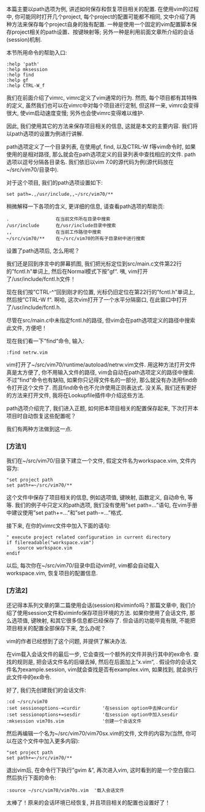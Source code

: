 本篇主要以path选项为例, 讲述如何保存和恢复项目相关的配置. 在使用vim的过程中, 你可能同时打开几个project, 每个project的配置可能都不相同, 文中介绍了两种方法来保存每个project自身的独有配置. 一种是使用一个固定的vim配置脚本保存project相关的path设置、按键映射等; 另外一种是利用前面文章所介绍的会话(session)机制. 

本节所用命令的帮助入口: 

```
:help 'path'
:help mksession
:help find
:help gf
:help CTRL-W_f 
```

我们在前面介绍了vimrc, vimrc定义了vim通常的行为. 然而, 每个项目都有其特殊的定义, 虽然我们也可以在vimrc中对每个项目进行定制, 但这样一来, vimrc会变得很大, 使vim启动速度变慢; 另外也会使vimrc变得难以维护. 

因此, 我们使用其它的方法来保存项目相关的信息, 这就是本文的主要内容. 我们将以path选项的设置为例进行讲解. 

path选项定义了一个目录列表, 在使用gf, find, 以及CTRL-W f等vim命令时, 如果使用的是相对路径, 那么就会在path选项定义的目录列表中查找相应的文件. path选项以逗号分隔各目录名. 我们依旧以vim 7.0的源代码为例(源代码放在~/src/vim70/目录中). 

对于这个项目, 我们的path选项设置如下: 

```
set path=.,/usr/include,,~/src/vim70/**
```

稍微解释一下各项的含义, 更详细的信息, 请查看path选项的帮助页: 

```
.                 在当前文件所在目录中搜索
/usr/include      在/usr/include目录中搜索
,,                在当前工作路径中搜索
~/src/vim70/**    在~/src/vim70的所有子目录树中进行搜索
```

设置了path选项后, 怎么用呢？

我们还是回到序言中的屏幕抓图, 我们把光标定位到src/main.c文件第22行的”fcntl.h”单词上, 然后在Normal模式下按”gf“. 咦, vim打开了/usr/include/fcntl.h文件！

现在我们按”CTRL-^“回到刚才的位置, 光标仍旧定位在第22行的”fcntl.h”单词上, 然后按”CTRL-W f“. 啊哈, 这次vim打开了一个水平分隔窗口, 在此窗口中打开了/usr/include/fcntl.h. 

尽管在src/main.c中未指定fcntl.h的路径, 但vim会在path选项定义的路径中搜索此文件, 方便吧！

现在我们看一下”find“命令, 输入: 

```
:find netrw.vim 
```

vim打开了~/src/vim70/runtime/autoload/netrw.vim文件. 用这种方法打开文件真是太方便了, 你不用输入文件的路径, vim会自动在path选项定义的路径中搜索. 不过”find“命令也有缺陷, 如果你只记得文件名的一部分, 那么就没有办法用find命令打开这个文件了. 而且find命令也不允许使用正则表达式. 没关系, 我们还有更好的方法来打开文件, 我将在Lookupfile插件中介绍这些方法. 

path选项介绍完了, 我们进入正题, 如何把本项目相关的配置保存起来, 下次打开本项目时自动恢复这些配置呢？

我们有两种方法做到这一点. 

### [方法1]

我们在~/src/vim70/目录下建立一个文件, 假定文件名为workspace.vim, 文件内容为: 

```
"set project path
set path+=~/src/vim70/** 
```

这个文件中保存了项目相关的信息, 例如选项值, 键映射, 函数定义, 自动命令, 等等. 我们的例子中只定义的path选项, 我们没有使用”set path=…”语句, 在vim手册中建议使用”set path+=…”和”set path-=…”格式. 

接下来, 在你的vimrc文件中加入下面的语句: 

```
" execute project related configuration in current directory
if filereadable("workspace.vim")
    source workspace.vim
endif 
```

以后, 每次你在~/src/vim70/目录中启动vim时, vim都会自动载入workspace.vim, 恢复项目的配置信息. 

### [方法2]

还记得本系列文章的第二篇使用会话(session)和viminfo吗？那篇文章中, 我们介绍了使用session文件和viminfo保存项目环境的方法. 如果你使用了会话文件, 那么选项值, 键映射, 和其它很多信息都已经保存了. 但会话的功能毕竟有限, 不能把项目相关的配置全部保存下来, 怎么办呢？

vim的作者已经想到了这个问题, 并提供了解决办法. 

在vim载入会话文件的最后一步, 它会查找一个额外的文件并执行其中的ex命令. 查找的规则是, 把会话文件名的后缀去掉, 然后在后面加上”x.vim“, . 假设你的会话文件名为example.session, vim就会查找是否有examplex.vim, 如果找到, 就会执行此文件中的ex命令. 

好了, 我们先创建我们的会话文件: 

```
:cd ~/src/vim70
:set sessionoptions-=curdir        '在session option中去掉curdir
:set sessionoptions+=sesdir        '在session option中加入sesdir
:mksession vim70s.vim              '创建一个会话文件 
```

然后再编辑一个名为~/src/vim70/vim70sx.vim的文件, 文件的内容为(当然, 你可以在这个文件中加入更多内容): 

```
"set project path
set path+=~/src/vim70/** 
```

退出vim后, 在命令行下执行”gvim &”, 再次进入vim, 这时看到的是一个空白窗口. 然后执行下面的命令: 

```
:source ~/src/vim70/vim70s.vim  '载入会话文件 
```

太棒了！原来的会话环境已经恢复, 并且项目相关的配置也设置好了！